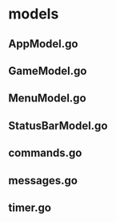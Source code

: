 # models

## AppModel.go

## GameModel.go

## MenuModel.go

## StatusBarModel.go

## commands.go

## messages.go

## timer.go



